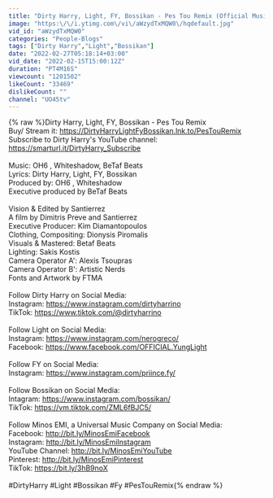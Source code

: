 ```yaml
---
title: "Dirty Harry, Light, FY, Bossikan - Pes Tou Remix (Official Music Video)"
image: "https:\/\/i.ytimg.com\/vi\/aWzydTxMQW0\/hqdefault.jpg"
vid_id: "aWzydTxMQW0"
categories: "People-Blogs"
tags: ["Dirty Harry","Light","Bossikan"]
date: "2022-02-27T05:18:14+03:00"
vid_date: "2022-02-15T15:00:12Z"
duration: "PT4M16S"
viewcount: "1201502"
likeCount: "33469"
dislikeCount: ""
channel: "UO45tv"
---
```

{% raw %}Dirty Harry, Light, FY, Bossikan - Pes Tou Remix <br />Buy/ Stream it: <a rel="nofollow" target="blank" href="https://DirtyHarryLightFyBossikan.lnk.to/PesTouRemix">https://DirtyHarryLightFyBossikan.lnk.to/PesTouRemix</a><br />Subscribe to Dirty Harry's YouTube channel: <a rel="nofollow" target="blank" href="https://smarturl.it/DirtyHarry_Subscribe">https://smarturl.it/DirtyHarry_Subscribe</a><br /><br />Music: OH6 , Whiteshadow, BeTaf Beats<br />Lyrics: Dirty Harry, Light, FY, Bossikan<br />Produced by: OH6 , Whiteshadow<br />Executive produced by BeTaf Beats<br /><br />Vision &amp; Edited by Santierrez<br />A film by Dimitris Preve and Santierrez<br />Executive Producer: Kim Diamantopoulos<br />Clothing, Compositing: Dionysis Piromalis<br />Visuals &amp; Mastered: Betaf Beats<br />Lighting: Sakis Kostis<br />Camera Operator A': Alexis Tsoupras<br />Camera Operator B': Artistic Nerds<br />Fonts and Artwork by FTMA<br /><br />Follow Dirty Harry on Social Media:<br />Instagram: <a rel="nofollow" target="blank" href="https://www.instagram.com/dirtyharrino">https://www.instagram.com/dirtyharrino</a><br />TikTok: <a rel="nofollow" target="blank" href="https://www.tiktok.com/@dirtyharrino">https://www.tiktok.com/@dirtyharrino</a><br /><br />Follow Light on Social Media:<br />Instagram: <a rel="nofollow" target="blank" href="https://www.instagram.com/nerogreco/">https://www.instagram.com/nerogreco/</a><br />Facebook: <a rel="nofollow" target="blank" href="https://www.facebook.com/OFFICIAL.YungLight">https://www.facebook.com/OFFICIAL.YungLight</a><br /><br />Follow FY on Social Media:<br />Instagram: <a rel="nofollow" target="blank" href="https://www.instagram.com/priince.fy/">https://www.instagram.com/priince.fy/</a><br /><br />Follow Bossikan on Social Media:<br />Intagram: <a rel="nofollow" target="blank" href="https://www.instagram.com/bossikan/">https://www.instagram.com/bossikan/</a><br />TikTok: <a rel="nofollow" target="blank" href="https://vm.tiktok.com/ZML6fBJC5/">https://vm.tiktok.com/ZML6fBJC5/</a><br /><br />Follow Minos EMI, a Universal Music Company on Social Media:<br />Facebook: <a rel="nofollow" target="blank" href="http://bit.ly/MinosEmiFacebook​">http://bit.ly/MinosEmiFacebook​</a> <br />Instagram: <a rel="nofollow" target="blank" href="http://bit.ly/MinosEmiInstagram​">http://bit.ly/MinosEmiInstagram​</a><br />YouTube Channel: <a rel="nofollow" target="blank" href="http://bit.ly/MinosEmiYouTube​">http://bit.ly/MinosEmiYouTube​</a><br />Pinterest: <a rel="nofollow" target="blank" href="http://bit.ly/MinosEmiPinterest​">http://bit.ly/MinosEmiPinterest​</a><br />TikTok: <a rel="nofollow" target="blank" href="https://bit.ly/3hB9noX">https://bit.ly/3hB9noX</a><br /><br />#DirtyHarry #Light #Bossikan #Fy #PesTouRemix{% endraw %}
